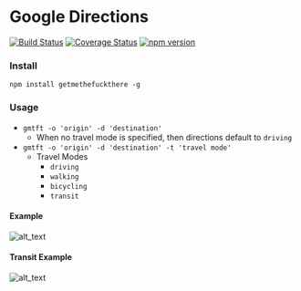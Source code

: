 # Google Directions

[![Build Status](https://travis-ci.org/jaebradley/getmethefuckthere.svg?branch=master)](https://travis-ci.org/jaebradley/getmethefuckthere)
[![Coverage Status](https://coveralls.io/repos/github/jaebradley/getmethefuckthere/badge.svg?branch=master)](https://coveralls.io/github/jaebradley/getmethefuckthere?branch=master)
[![npm version](https://badge.fury.io/js/getmethefuckthere.svg)](https://badge.fury.io/js/getmethefuckthere)

### Install
`npm install getmethefuckthere -g`

### Usage
* `gmtft -o 'origin' -d 'destination'`
  * When no travel mode is specified, then directions default to `driving`
* `gmtft -o 'origin' -d 'destination' -t 'travel mode'`
  * Travel Modes
    * `driving`
    * `walking`
    * `bicycling`
    * `transit`

#### Example
![alt_text](http://imgur.com/bWqrt1i.png)

#### Transit Example
![alt_text](http://imgur.com/5njZfrb.png)

